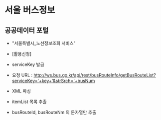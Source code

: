 # 서울 버스정보


## 공공데이터 포털
- "서울특별시_노선정보조회 서비스"
- [활용신청]
- serviceKey 발급
- 요청 URL
  : http://ws.bus.go.kr/api/rest/busRouteInfo/getBusRouteList?serviceKey='+key+'&strSrch='+busNum

- XML 파싱
- itemList 목록 추출
- busRouteId, busRouteNm 의 문자열만 추출

